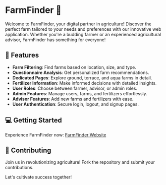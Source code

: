 # FarmFinder 🌾

Welcome to FarmFinder, your digital partner in agriculture! Discover the perfect farm tailored to your needs and preferences with our innovative web application. Whether you're a budding farmer or an experienced agricultural advisor, FarmFinder has something for everyone!

## 🚀 Features

- **Farm Filtering**: Find farms based on location, size, and type.
- **Questionnaire Analysis**: Get personalized farm recommendations.
- **Dedicated Pages**: Explore ground, terrace, and aqua farms in detail.
- **Fertilizer Information**: Make informed decisions with detailed insights.
- **User Roles**: Choose between farmer, advisor, or admin roles.
- **Admin Features**: Manage users, farms, and fertilizers effortlessly.
- **Advisor Features**: Add new farms and fertilizers with ease.
- **User Authentication**: Secure login, logout, and signup pages.

## 💻 Getting Started

Experience FarmFinder now: [FarmFinder Website](http://farmfinder.kesug.com/farmer.php)

## 🌱 Contributing

Join us in revolutionizing agriculture! Fork the repository and submit your contributions.

Let's cultivate success together!
